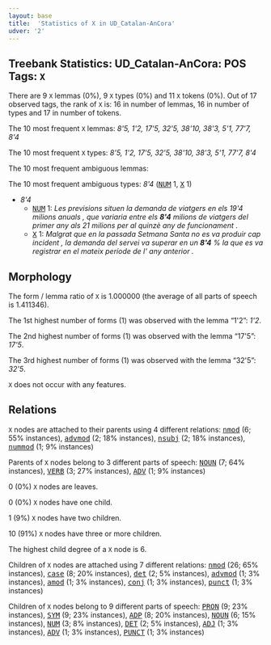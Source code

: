 ```yaml
---
layout: base
title:  'Statistics of X in UD_Catalan-AnCora'
udver: '2'
---
```


## Treebank Statistics: UD_Catalan-AnCora: POS Tags: `X`

There are 9 `X` lemmas (0%), 9 `X` types (0%) and 11 `X` tokens (0%).
Out of 17 observed tags, the rank of `X` is: 16 in number of lemmas, 16 in number of types and 17 in number of tokens.

The 10 most frequent `X` lemmas: <em>8'5, 1'2, 17'5, 32'5, 38'10, 38'3, 5'1, 77'7, 8'4</em>

The 10 most frequent `X` types:  <em>8'5, 1'2, 17'5, 32'5, 38'10, 38'3, 5'1, 77'7, 8'4</em>

The 10 most frequent ambiguous lemmas: 

The 10 most frequent ambiguous types:  <em>8'4</em> (<tt><a href="ca_ancora-pos-NUM.html">NUM</a></tt> 1, <tt><a href="ca_ancora-pos-X.html">X</a></tt> 1)


* <em>8'4</em>
  * <tt><a href="ca_ancora-pos-NUM.html">NUM</a></tt> 1: <em>Les previsions situen la demanda de viatgers en els 19'4 milions anuals , que variaria entre els <b>8'4</b> milions de viatgers del primer any als 21 milions per al quinzè any de funcionament .</em>
  * <tt><a href="ca_ancora-pos-X.html">X</a></tt> 1: <em>Malgrat que en la passada Setmana Santa no es va produir cap incident , la demanda del servei va superar en un <b>8'4</b> % la que es va registrar en el mateix període de l' any anterior .</em>

## Morphology

The form / lemma ratio of `X` is 1.000000 (the average of all parts of speech is 1.411346).

The 1st highest number of forms (1) was observed with the lemma “1'2”: <em>1'2</em>.

The 2nd highest number of forms (1) was observed with the lemma “17'5”: <em>17'5</em>.

The 3rd highest number of forms (1) was observed with the lemma “32'5”: <em>32'5</em>.

`X` does not occur with any features.


## Relations

`X` nodes are attached to their parents using 4 different relations: <tt><a href="ca_ancora-dep-nmod.html">nmod</a></tt> (6; 55% instances), <tt><a href="ca_ancora-dep-advmod.html">advmod</a></tt> (2; 18% instances), <tt><a href="ca_ancora-dep-nsubj.html">nsubj</a></tt> (2; 18% instances), <tt><a href="ca_ancora-dep-nummod.html">nummod</a></tt> (1; 9% instances)

Parents of `X` nodes belong to 3 different parts of speech: <tt><a href="ca_ancora-pos-NOUN.html">NOUN</a></tt> (7; 64% instances), <tt><a href="ca_ancora-pos-VERB.html">VERB</a></tt> (3; 27% instances), <tt><a href="ca_ancora-pos-ADV.html">ADV</a></tt> (1; 9% instances)

0 (0%) `X` nodes are leaves.

0 (0%) `X` nodes have one child.

1 (9%) `X` nodes have two children.

10 (91%) `X` nodes have three or more children.

The highest child degree of a `X` node is 6.

Children of `X` nodes are attached using 7 different relations: <tt><a href="ca_ancora-dep-nmod.html">nmod</a></tt> (26; 65% instances), <tt><a href="ca_ancora-dep-case.html">case</a></tt> (8; 20% instances), <tt><a href="ca_ancora-dep-det.html">det</a></tt> (2; 5% instances), <tt><a href="ca_ancora-dep-advmod.html">advmod</a></tt> (1; 3% instances), <tt><a href="ca_ancora-dep-amod.html">amod</a></tt> (1; 3% instances), <tt><a href="ca_ancora-dep-conj.html">conj</a></tt> (1; 3% instances), <tt><a href="ca_ancora-dep-punct.html">punct</a></tt> (1; 3% instances)

Children of `X` nodes belong to 9 different parts of speech: <tt><a href="ca_ancora-pos-PRON.html">PRON</a></tt> (9; 23% instances), <tt><a href="ca_ancora-pos-SYM.html">SYM</a></tt> (9; 23% instances), <tt><a href="ca_ancora-pos-ADP.html">ADP</a></tt> (8; 20% instances), <tt><a href="ca_ancora-pos-NOUN.html">NOUN</a></tt> (6; 15% instances), <tt><a href="ca_ancora-pos-NUM.html">NUM</a></tt> (3; 8% instances), <tt><a href="ca_ancora-pos-DET.html">DET</a></tt> (2; 5% instances), <tt><a href="ca_ancora-pos-ADJ.html">ADJ</a></tt> (1; 3% instances), <tt><a href="ca_ancora-pos-ADV.html">ADV</a></tt> (1; 3% instances), <tt><a href="ca_ancora-pos-PUNCT.html">PUNCT</a></tt> (1; 3% instances)


